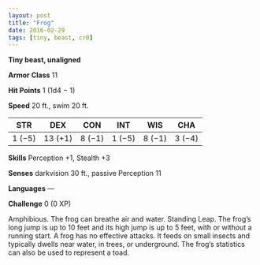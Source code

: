 ```yaml
---
layout: post
title: "Frog"
date: 2016-02-29
tags: [tiny, beast, cr0]
---
```


**Tiny beast, unaligned**

**Armor Class** 11

**Hit Points** 1 (1d4 − 1)

**Speed** 20 ft., swim 20 ft.

|   STR   |   DEX   |   CON   |   INT   |   WIS   |   CHA   |
|:-----:|:-----:|:-----:|:-----:|:-----:|:-----:|
| 1 (−5) | 13 (+1) | 8 (−1) | 1 (−5) | 8 (−1) | 3 (−4) |

**Skills** Perception +1, Stealth +3 

**Senses** darkvision 30 ft., passive Perception 11 

**Languages** — 

**Challenge** 0 (0 XP)

 Amphibious. The frog can breathe air and water. Standing Leap. The frog’s long jump is up to 10 feet and its high jump is up to 5 feet, with or without a running start. A frog has no effective attacks. It feeds on small insects and typically dwells near water, in trees, or underground. The frog’s statistics can also be used to represent a toad.
